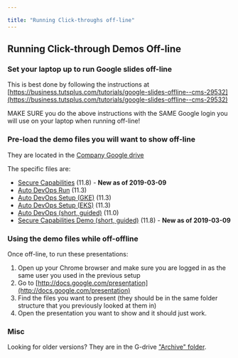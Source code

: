 ```yaml
---

title: "Running Click-throughs off-line"
---
```


## Running Click-through Demos Off-line

### Set your laptop up to run Google slides off-line

This is best done by following the instructions at [https://business.tutsplus.com/tutorials/google-slides-offline--cms-29532](https://business.tutsplus.com/tutorials/google-slides-offline--cms-29532)

MAKE SURE you do the above instructions with the SAME Google login you will use on your laptop when running off-line!

### Pre-load the demo files you will want to show off-line

They are located in the [Company Google drive](https://drive.google.com/drive/u/1/folders/1Qm8Y3oVLRa0nS1BARA631Ex6SKVzYp3C)

The specific files are:

- [Secure Capabilities](https://docs.google.com/presentation/d/1fdTmdepdaq03OSfcA3pYduDxDnQEyvY4ARPqXEX8KrY/edit#slide=id.g2823c3f9ca_0_9) (11.8) - **New as of 2019-03-09**
- [Auto DevOps Run](https://docs.google.com/presentation/d/1oKHU3MsbJmxVQyO-7c6JLMoCOS80uS-0NlcI-mRxAAY/edit?usp=sharing) (11.3)
- [Auto DevOps Setup (GKE)](https://docs.google.com/presentation/d/1AGABPlNzMm5-rrYfwGIzueXIbPleVkGpnc2Qk6JtnWk/edit?usp=sharing) (11.3)
- [Auto DevOps Setup (EKS)](https://docs.google.com/presentation/d/1Ejnho9pqXPj-OHNU2q51cC0xCG5c8pVLmvg-maIA7BQ/edit?usp=sharing) (11.3)
- [Auto DevOps (short, guided)](https://docs.google.com/presentation/d/1UkQI_9V-CJZcbZJBDTB7tyOg14XHCKIwNoUHW1K6tC8/edit?usp=sharing) (11.0)
- [Secure Capabilities Demo (short, guided)](https://drive.google.com/open?id=1cfzdLFWk3hYLw_aocgunVmJCD-TSiOgypr66A_nR8VQ) (11.8) - **New as of 2019-03-09**

### Using the demo files while off-offline

Once off-line, to run these presentations:

1. Open up your Chrome browser and make sure you are logged in as the same user you used in the previous setup
1. Go to [http://docs.google.com/presentation](http://docs.google.com/presentation)
1. Find the files you want to present (they should be in the same folder structure that you previously looked at them in)
1. Open the presentation you want to show and it should just work.

### Misc

Looking for older versions? They are in the G-drive ["Archive" folder](https://drive.google.com/open?id=1XnEZpqqMY-gSzBXgbe-h4039zqIIPCDF).
